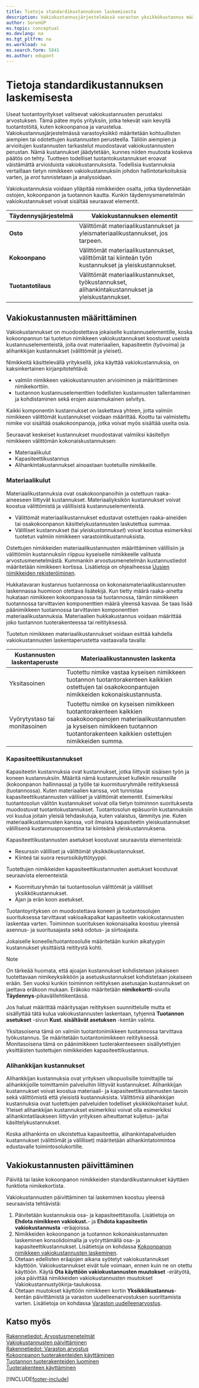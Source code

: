 ```yaml
---
title: Tietoja standardikustannuksen laskemisesta
description: Vakiokustannusjärjestelmässä varaston yksikkökustannus määritetään kohtuullisten aiempien tai odotettujen kustannusten perusteella.
author: SorenGP
ms.topic: conceptual
ms.devlang: na
ms.tgt_pltfrm: na
ms.workload: na
ms.search.form: 5841
ms.author: edupont
---
```

# <a name="about-calculating-standard-cost"></a>Tietoja standardikustannuksen laskemisesta

Useat tuotantoyritykset valitsevat vakiokustannusten perustaksi arvostuksen. Tämä pätee myös yrityksiin, jotka tekevät vain kevyitä tuotantotöitä, kuten kokoonpanoa ja varustelua. Vakiokustannusjärjestelmässä varastoyksikkö määritetään kohtuullisten aiempien tai odotettujen kustannusten perusteella. Tällöin aiempien ja arvioitujen kustannusten tarkastelut muodostavat vakiokustannusten perustan. Nämä kustannukset jäädytetään, kunnes niiden muutosta koskeva päätös on tehty. Tuotteen todelliset tuotantokustannukset eroavat väistämättä arvioiduista vakiokustannuksista. Todellisia kustannuksia vertaillaan tietyn nimikkeen vakiokustannuksiin johdon hallintotarkoituksia varten, ja *erot* tunnistetaan ja analysoidaan.  

Vakiokustannuksia voidaan ylläpitää nimikkeiden osalta, jotka täydennetään ostojen, kokoonpanon ja tuotannon kautta. Kunkin täydennysmenetelmän vakiokustannukset voivat sisältää seuraavat elementit.  

|Täydennysjärjestelmä|Vakiokustannuksen elementit|  
|--------------------------|----------------------------|  
|**Osto**|Välittömät materiaalikustannukset ja yleismateriaalikustannukset, jos tarpeen.|  
|**Kokoonpano**|Välittömät materiaalikustannukset, välittömät tai kiinteän työn kustannukset ja yleiskustannukset.|  
|**Tuotantotilaus**|Välittömät materiaalikustannukset, työkustannukset, alihankintakustannukset ja yleiskustannukset.|  

## <a name="setting-up-standard-costs"></a>Vakiokustannusten määrittäminen

Vakiokustannukset on muodostettava jokaiselle kustannuselementille, koska kokoonpannun tai tuotetun nimikkeen vakiokustannukset koostuvat useista kustannuselementeistä, joita ovat materiaalien, kapasiteetin (työvoima) ja alihankkijan kustannukset (välittömät ja yleiset).  

Nimikkeitä käsittelevällä yrityksellä, joka käyttää vakiokustannuksia, on kaksinkertainen kirjanpitotehtävä:  

- valmiin nimikkeen vakiokustannusten arvioiminen ja määrittäminen nimikekorttiin.  
- tuotannon kustannuselementtien todellisten kustannusten tallentaminen ja kohdistaminen sekä erojen asianmukainen selvitys.  

Kaikki komponentin kustannukset on laskettava yhteen, jotta valmiin nimikkeen välittömät kustannukset voidaan määrittää. Koottu tai valmistettu nimike voi sisältää osakokoonpanoja, jotka voivat myös sisältää useita osia.  

Seuraavat keskeiset kustannukset muodostavat valmiiksi käsitellyn nimikkeen välittömän kokonaiskustannuksen:  

- Materiaalikulut  
- Kapasiteettikustannus  
- Alihankintakustannukset ainoastaan tuotetuille nimikkeille.  

### <a name="material-costs"></a>Materiaalikulut

Materiaalikustannuksia ovat osakokoonpanoihin ja ostettuun raaka-aineeseen liittyvät kustannukset. Materiaaliyksikön kustannukset voivat koostua välittömistä ja välillisistä kustannuselementeistä.  

- Välittömät materiaalikustannukset edustavat ostettujen raaka-aineiden tai osakokoonpanon käsittelykustannusten laskutettua summaa.  
- Välilliset kustannukset (tai *yleiskustannukset*) voivat koostua esimerkiksi tuotetun valmiin nimikkeen varastointikustannuksista.  

Ostettujen nimikkeiden materiaalikustannusten määrittäminen välillisiin ja välittömiin kustannuksiin riippuu kyseiselle nimikkeelle valitusta arvostusmenetelmästä. Kummankin arvostusmenetelmän kustannustiedot määritetään nimikkeen kortissa. Lisätietoja on ohjeaiheessa [Uusien nimikkeiden rekisteröiminen](inventory-how-register-new-items.md).

Hukkatavaran kustannus tuotannossa on kokonaismateriaalikustannusten laskennassa huomioon otettava lisätekijä. Kun tietty määrä raaka-ainetta hukataan nimikkeen kokoonpanossa tai tuotannossa, tämän nimikkeen tuotannossa tarvittavien komponenttien määrä yleensä kasvaa. Se taas lisää päänimikkeen tuotannossa tarvittavien komponenttien materiaalikustannuksia. Materiaalien hukkakustannus voidaan määrittää joko tuotannon tuoterakenteessa tai reitityksessä.  

Tuotetun nimikkeen materiaalikustannukset voidaan esittää kahdella vakiokustannusten laskentaperustetta vastaavalla tavalla:  

|Kustannusten laskentaperuste|Materiaalikustannusten laskenta|  
|----------------------------|-------------------------------|  
|Yksitasoinen|Tuotettu nimike vastaa kyseisen nimikkeen tuotannon tuotantorakenteen kaikkien ostettujen tai osakokoonpantujen nimikkeiden kokonaiskustannusta.|  
|Vyörytystaso tai monitasoinen|Tuotettu nimike on kyseisen nimikkeen tuotantorakenteen kaikkien osakokoonpanojen materiaalikustannusten ja kyseisen nimikkeen tuotannon tuotantorakenteen kaikkien ostettujen nimikkeiden summa.|  

### <a name="capacity-costs"></a>Kapasiteettikustannukset

Kapasiteetin kustannuksia ovat kustannukset, jotka liittyvät sisäisen työn ja koneen kustannuksiin. Määritä nämä kustannukset kullekin resurssille (kokoonpanon hallinnassa) ja työlle tai kuormitusryhmälle reitityksessä (tuotannossa). Kuten materiaalien kanssa, voit tunnistaa kapasiteettikustannusten väliliset ja välittömät elementit. Esimerkiksi tuotantosolun välitön kustannukset voivat olla tietyn toiminnon suorituksesta muodostuvat tuotantokustannukset. Tuotantosolun epäsuoriin kustannuksiin voi kuulua joitain yleisiä tehdaskuluja, kuten valaistus, lämmitys jne. Kuten materiaalikustannusten kanssa, voit ilmaista kapasiteetin yleiskustannukset välillisenä kustannusprosenttina tai kiinteänä yleiskustannuksena.  

Kapasiteettikustannusten asetukset koostuvat seuraavista elementeistä:  

- Resurssin välilliset ja välittömät yksikkökustannukset.  
- Kiinteä tai suora resurssikäyttötyyppi.  

Tuotettujen nimikkeiden kapasiteettikustannusten asetukset koostuvat seuraavista elementeistä:  

- Kuormitusryhmän tai tuotantosolun välittömät ja välilliset yksikkökustannukset.  
- Ajan ja erän koon asetukset.  

Tuotantoyrityksen on muodostettava koneen ja tuotantosolujen suorituksessa tarvittavat vakioaikapalkat kapasiteetin vakiokustannusten laskentaa varten. Toiminnon suorituksen kokonaisaika koostuu yleensä asennus- ja suoritusajasta sekä odotus- ja siirtoajasta.  

Jokaiselle koneelle/tuotantosolulle määritetään kunkin aikatyypin kustannukset yksittäistä reititystä kohti.  

> [!NOTE]  
>  On tärkeää huomata, että ajoajan kustannukset kohdistetaan jokaiseen tuotettavaan nimikeyksikköön ja asetuskustannukset kohdistetaan jokaiseen erään. Sen vuoksi kunkin toiminnon reitityksen asetusajan kustannukset on jaettava eräkoon mukaan. Eräkoko määritetään **nimikekortti**-sivulla **Täydennys**-pikavälilehtikentässä.  

Jos haluat määrittää määritysajan reitityksen suunnittelulle mutta et sisällyttää tätä kulua vakiokustannusten laskentaan, tyhjennä **Tuotannon asetukset** -sivun **Kust. sisältävät asetuksen** -kentän valinta.  

Yksitasoisena tämä on valmiin tuotantonimikkeen tuotannossa tarvittava työkustannus. Se määritetään tuotantonimikkeen reitityksessä. Monitasoisena tämä on päänimikkeen tuoterakenteeseen sisällytettyjen yksittäisten tuotettujen nimikkeiden kapasiteettikustannus.  

### <a name="subcontractor-costs"></a>Alihankkijan kustannukset

Alihankkijan kustannuksia ovat yrityksen ulkopuolisille toimittajille tai alihankkijoille toimittamiin palveluihin liittyvät kustannukset. Alihankkijan kustannukset voivat koostua materiaali- ja kapasiteettikustannusten tavoin sekä välittömistä että yleisistä kustannuksista. Välittömiä alihankkijan kustannuksia ovat tuotettujen palveluiden todelliset yksikkökohtaiset kulut. Yleiset alihankkijan kustannukset esimerkiksi voivat olla esimerkiksi alihankintatilaukseen liittyvän yrityksen aiheuttamat kuljetus- ja/tai käsittelykustannukset.  

Koska alihankinta on ulkoistettua kapasiteettia, alihankintapalveluiden kustannukset (välittömät ja välilliset) määritetään alihankintatoimintoa edustavalle toimintosolukortille.  

## <a name="updating-standard-costs"></a>Vakiokustannusten päivittäminen

Päivitä tai laske kokoonpanon nimikkeiden standardikustannukset käyttäen funktiota nimikekortista.  

Vakiokustannusten päivittäminen tai laskeminen koostuu yleensä seuraavista tehtävistä:  

1.  Päivitetään kustannuksia osa- ja kapasiteettitasolla. Lisätietoja on **Ehdota nimikkeen vakiokust.**- ja **Ehdota kapasiteetin vakiokustannusta** -eräajoissa.  
2.  Nimikkeiden kokoonpanon ja tuotannon kokonaiskustannusten laskeminen konsolidoimalla ja vyöryttämällä osa- ja kapasiteettikustannukset. Lisätietoja on kohdassa [Kokoonpanon nimikkeen vakiokustannusten laskeminen](assembly-how-work-assembly-boms.md#to-calculate-the-standard-cost-of-an-assembly-item).  
3.  Otetaan edellisten eräajojen aikana syötetyt vakiokustannukset käyttöön. Vakiokustannukset eivät tule voimaan, ennen kuin ne on otettu käyttöön. Käytä **Ota käyttöön vakiokustannusten muutokset** -erätyötä, joka päivittää nimikkeiden vakiokustannusten muutokset Vakiokustannustyökirja-taulukossa.  
4.  Otetaan muutokset käyttöön nimikkeen kortin **Yksikkökustannus**-kentän päivittämistä ja varaston uudelleenarvostuksen suorittamista varten. Lisätietoja on kohdassa [Varaston uudelleenarvostus](inventory-how-revalue-inventory.md).

## <a name="see-also"></a>Katso myös

[Rakennetiedot: Arvostusmenetelmät](design-details-costing-methods.md)  
[Vakiokustannusten päivittäminen](finance-how-to-update-standard-costs.md)  
[Rakennetiedot: Varaston arvostus](design-details-inventory-costing.md)  
[Kokoonpanon tuoterakenteiden käyttäminen](assembly-how-work-assembly-boms.md)  
[Tuotannon tuoterakenteiden luominen](production-how-to-create-production-boms.md)  
[Tuoterakenteen käyttäminen](inventory-how-work-BOMs.md)  

[!INCLUDE[footer-include](includes/footer-banner.md)]
